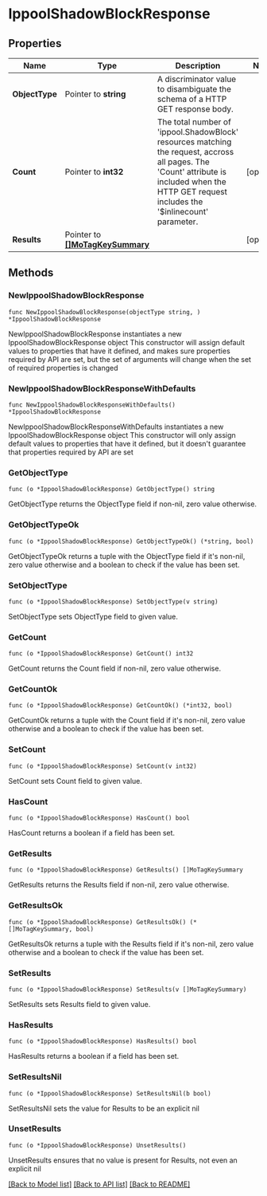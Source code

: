 # IppoolShadowBlockResponse

## Properties

Name | Type | Description | Notes
------------ | ------------- | ------------- | -------------
**ObjectType** | Pointer to **string** | A discriminator value to disambiguate the schema of a HTTP GET response body. | 
**Count** | Pointer to **int32** | The total number of &#39;ippool.ShadowBlock&#39; resources matching the request, accross all pages. The &#39;Count&#39; attribute is included when the HTTP GET request includes the &#39;$inlinecount&#39; parameter. | [optional] 
**Results** | Pointer to [**[]MoTagKeySummary**](mo.TagKeySummary.md) |  | [optional] 

## Methods

### NewIppoolShadowBlockResponse

`func NewIppoolShadowBlockResponse(objectType string, ) *IppoolShadowBlockResponse`

NewIppoolShadowBlockResponse instantiates a new IppoolShadowBlockResponse object
This constructor will assign default values to properties that have it defined,
and makes sure properties required by API are set, but the set of arguments
will change when the set of required properties is changed

### NewIppoolShadowBlockResponseWithDefaults

`func NewIppoolShadowBlockResponseWithDefaults() *IppoolShadowBlockResponse`

NewIppoolShadowBlockResponseWithDefaults instantiates a new IppoolShadowBlockResponse object
This constructor will only assign default values to properties that have it defined,
but it doesn't guarantee that properties required by API are set

### GetObjectType

`func (o *IppoolShadowBlockResponse) GetObjectType() string`

GetObjectType returns the ObjectType field if non-nil, zero value otherwise.

### GetObjectTypeOk

`func (o *IppoolShadowBlockResponse) GetObjectTypeOk() (*string, bool)`

GetObjectTypeOk returns a tuple with the ObjectType field if it's non-nil, zero value otherwise
and a boolean to check if the value has been set.

### SetObjectType

`func (o *IppoolShadowBlockResponse) SetObjectType(v string)`

SetObjectType sets ObjectType field to given value.


### GetCount

`func (o *IppoolShadowBlockResponse) GetCount() int32`

GetCount returns the Count field if non-nil, zero value otherwise.

### GetCountOk

`func (o *IppoolShadowBlockResponse) GetCountOk() (*int32, bool)`

GetCountOk returns a tuple with the Count field if it's non-nil, zero value otherwise
and a boolean to check if the value has been set.

### SetCount

`func (o *IppoolShadowBlockResponse) SetCount(v int32)`

SetCount sets Count field to given value.

### HasCount

`func (o *IppoolShadowBlockResponse) HasCount() bool`

HasCount returns a boolean if a field has been set.

### GetResults

`func (o *IppoolShadowBlockResponse) GetResults() []MoTagKeySummary`

GetResults returns the Results field if non-nil, zero value otherwise.

### GetResultsOk

`func (o *IppoolShadowBlockResponse) GetResultsOk() (*[]MoTagKeySummary, bool)`

GetResultsOk returns a tuple with the Results field if it's non-nil, zero value otherwise
and a boolean to check if the value has been set.

### SetResults

`func (o *IppoolShadowBlockResponse) SetResults(v []MoTagKeySummary)`

SetResults sets Results field to given value.

### HasResults

`func (o *IppoolShadowBlockResponse) HasResults() bool`

HasResults returns a boolean if a field has been set.

### SetResultsNil

`func (o *IppoolShadowBlockResponse) SetResultsNil(b bool)`

 SetResultsNil sets the value for Results to be an explicit nil

### UnsetResults
`func (o *IppoolShadowBlockResponse) UnsetResults()`

UnsetResults ensures that no value is present for Results, not even an explicit nil

[[Back to Model list]](../README.md#documentation-for-models) [[Back to API list]](../README.md#documentation-for-api-endpoints) [[Back to README]](../README.md)


